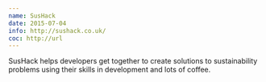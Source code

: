 ```yaml
---
name: SusHack
date: 2015-07-04
info: http://sushack.co.uk/
coc: http://url
---
```


SusHack helps developers get together to create solutions to sustainability problems using their skills in development and lots of coffee.
